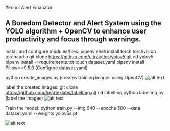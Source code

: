 #Ennui Alert Emanator

## A Boredom Detector and Alert System using the YOLO algorithm + OpenCV to enhance user productivity and focus through warnings.



Install and configure modules/files:
pipenv shell
install torch torchvision torchaudio
git clone https://github.com/ultralytics/yolov5.git
cd yolov5
pipenv install -r requirements.txt 
touch dataset.yaml
pipenv install Pillow==9.5.0
(Configure dataset.yaml)

python create_images.py (creates training images using OpenCV)
![alt text](https://cascable.se/help/pro-webcam/how-to-look-awesome/macbook-webcam.jpg)




label the created images:
git clone https://github.com/heartexlabs/labelImg.git
cd labelImg
python labelImg.py
(label the images)
![alt text](https://raw.githubusercontent.com/tzutalin/labelImg/master/demo/demo3.jpg)


Train the model:
python train.py --img 640 --epochs 500 --data dataset.yaml --weights yolov5s.pt

![alt text](https://www.researchgate.net/profile/Franck-Luthon/publication/305703907/figure/fig4/AS:1010771270070279@1617998058994/Face-bounding-box-and-landmark-points-detection-using-the-algorithm-in-8.png)

